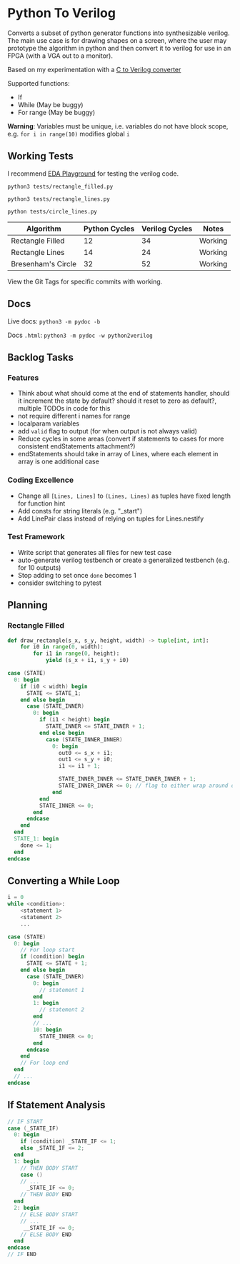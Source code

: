 # Python To Verilog

Converts a subset of python generator functions into synthesizable verilog. The main use case is for drawing shapes on a screen, where the user may prototype the algorithm in python and then convert it to verilog for use in an FPGA (with a VGA out to a monitor).

Based on my experimentation with a [C to Verilog converter](https://github.com/WorldofKerry/c2hdl)

Supported functions:

- If
- While (May be buggy)
- For range (May be buggy)

**Warning**: Variables must be unique, i.e. variables do not have block scope, e.g. `for i in range(10)` modifies global `i`

## Working Tests

I recommend [EDA Playground](https://edaplayground.com/) for testing the verilog code.

`python3 tests/rectangle_filled.py`

`python3 tests/rectangle_lines.py`

`python tests/circle_lines.py`

| Algorithm          | Python Cycles | Verilog Cycles | Notes   |
| ------------------ | ------------- | -------------- | ------- |
| Rectangle Filled   | 12            | 34             | Working |
| Rectangle Lines    | 14            | 24             | Working |
| Bresenham's Circle | 32            | 52             | Working |
View the Git Tags for specific commits with working.

## Docs

Live docs: `python3 -m pydoc -b`

Docs `.html`: `python3 -m pydoc -w python2verilog`

## Backlog Tasks

### Features

- Think about what should come at the end of statements handler, should it increment the state by default? should it reset to zero as default?, multiple TODOs in code for this
- not require different i names for range
- localparam variables
- add `valid` flag to output (for when output is not always valid)
- Reduce cycles in some areas (convert if statements to cases for more consistent endStatements attachment?)
- endStatements should take in array of Lines, where each element in array is one additional case

### Coding Excellence

- Change all `[Lines, Lines]` to `(Lines, Lines)` as tuples have fixed length for function hint
- Add consts for string literals (e.g. "_start")
- Add LinePair class instead of relying on tuples for Lines.nestify

### Test Framework

- Write script that generates all files for new test case
- auto-generate verilog testbench or create a generalized testbench (e.g. for 10 outputs)
- Stop adding to set once `done` becomes 1
- consider switching to pytest

## Planning

### Rectangle Filled

```python
def draw_rectangle(s_x, s_y, height, width) -> tuple[int, int]:
    for i0 in range(0, width):
        for i1 in range(0, height): 
            yield (s_x + i1, s_y + i0)
```

```verilog
case (STATE)
  0: begin
    if (i0 < width) begin
      STATE <= STATE_1;
    end else begin
      case (STATE_INNER)
        0: begin
          if (i1 < height) begin
            STATE_INNER <= STATE_INNER + 1;
          end else begin
            case (STATE_INNER_INNER)
              0: begin
                out0 <= s_x + i1;
                out1 <= s_y + i0;
                i1 <= i1 + 1;

                STATE_INNER_INNER <= STATE_INNER_INNER + 1; 
                STATE_INNER_INNER <= 0; // flag to either wrap around or remain
              end
          end
          STATE_INNER <= 0;
        end
      endcase
    end
  end
  STATE_1: begin
    done <= 1; 
  end
endcase
```

## Converting a While Loop

```python
i = 0
while <condition>:
    <statement 1>
    <statement 2>
    ...
```

```verilog
case (STATE)
  0: begin
    // For loop start
    if (condition) begin
      STATE <= STATE + 1;
    end else begin
      case (STATE_INNER)
        0: begin
          // statement 1
        end
        1: begin
          // statement 2
        end
        // ...
        10: begin
          STATE_INNER <= 0; 
        end
      endcase
    end 
    // For loop end
  end
  // ...
endcase
```

## If Statement Analysis

```verilog
// IF START
case (_STATE_IF) 
  0: begin
    if (condition) _STATE_IF <= 1;
    else _STATE_IF <= 2;
  end
  1: begin
    // THEN BODY START
    case ()
    // ...
      _STATE_IF <= 0;
    // THEN BODY END
  end
  2: begin
    // ELSE BODY START
    // ... 
     __STATE_IF <= 0;
    // ELSE BODY END
  end
endcase
// IF END
```
